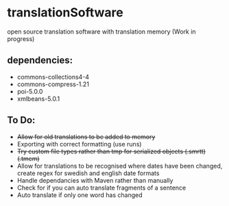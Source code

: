 # translationSoftware
open source translation software with translation memory (Work in progress)

## dependencies:
* commons-collections4-4
* commons-compress-1.21
* poi-5.0.0
* xmlbeans-5.0.1

## To Do:
* ~~Allow for old translations to be added to memory~~
* Exporting with correct formatting (use runs)
* ~~Try custom file types rather than tmp for serialized objects (.smrtt) (.tmem)~~
* Allow for translations to be recognised where dates have been changed, create regex for swedish and english date formats
* Handle dependancies with Maven rather than manually
* Check for if you can auto translate fragments of a sentence
* Auto translate if only one word has changed


